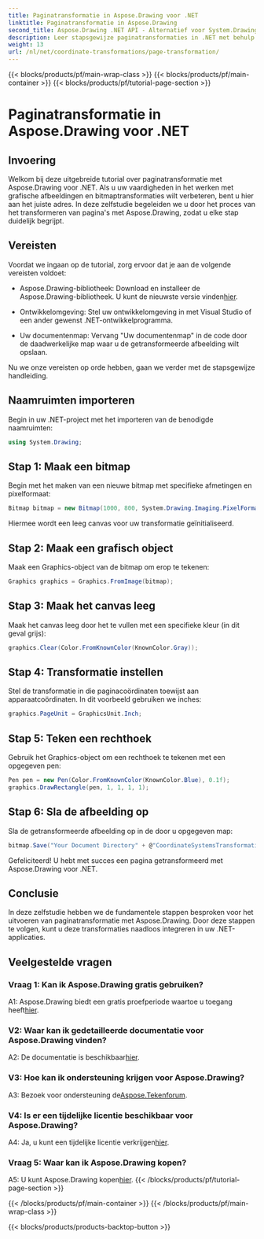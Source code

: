 ```yaml
---
title: Paginatransformatie in Aspose.Drawing voor .NET
linktitle: Paginatransformatie in Aspose.Drawing
second_title: Aspose.Drawing .NET API - Alternatief voor System.Drawing.Common
description: Leer stapsgewijze paginatransformaties in .NET met behulp van Aspose.Drawing. Verbeter uw grafische vaardigheden met deze uitgebreide tutorial.
weight: 13
url: /nl/net/coordinate-transformations/page-transformation/
---
```


{{< blocks/products/pf/main-wrap-class >}}
{{< blocks/products/pf/main-container >}}
{{< blocks/products/pf/tutorial-page-section >}}

# Paginatransformatie in Aspose.Drawing voor .NET

## Invoering

Welkom bij deze uitgebreide tutorial over paginatransformatie met Aspose.Drawing voor .NET. Als u uw vaardigheden in het werken met grafische afbeeldingen en bitmaptransformaties wilt verbeteren, bent u hier aan het juiste adres. In deze zelfstudie begeleiden we u door het proces van het transformeren van pagina's met Aspose.Drawing, zodat u elke stap duidelijk begrijpt.

## Vereisten

Voordat we ingaan op de tutorial, zorg ervoor dat je aan de volgende vereisten voldoet:

-  Aspose.Drawing-bibliotheek: Download en installeer de Aspose.Drawing-bibliotheek. U kunt de nieuwste versie vinden[hier](https://releases.aspose.com/drawing/net/).

- Ontwikkelomgeving: Stel uw ontwikkelomgeving in met Visual Studio of een ander gewenst .NET-ontwikkelprogramma.

- Uw documentenmap: Vervang "Uw documentenmap" in de code door de daadwerkelijke map waar u de getransformeerde afbeelding wilt opslaan.

Nu we onze vereisten op orde hebben, gaan we verder met de stapsgewijze handleiding.

## Naamruimten importeren

Begin in uw .NET-project met het importeren van de benodigde naamruimten:

```csharp
using System.Drawing;
```

## Stap 1: Maak een bitmap

Begin met het maken van een nieuwe bitmap met specifieke afmetingen en pixelformaat:

```csharp
Bitmap bitmap = new Bitmap(1000, 800, System.Drawing.Imaging.PixelFormat.Format32bppPArgb);
```

Hiermee wordt een leeg canvas voor uw transformatie geïnitialiseerd.

## Stap 2: Maak een grafisch object

Maak een Graphics-object van de bitmap om erop te tekenen:

```csharp
Graphics graphics = Graphics.FromImage(bitmap);
```

## Stap 3: Maak het canvas leeg

Maak het canvas leeg door het te vullen met een specifieke kleur (in dit geval grijs):

```csharp
graphics.Clear(Color.FromKnownColor(KnownColor.Gray));
```

## Stap 4: Transformatie instellen

Stel de transformatie in die paginacoördinaten toewijst aan apparaatcoördinaten. In dit voorbeeld gebruiken we inches:

```csharp
graphics.PageUnit = GraphicsUnit.Inch;
```

## Stap 5: Teken een rechthoek

Gebruik het Graphics-object om een rechthoek te tekenen met een opgegeven pen:

```csharp
Pen pen = new Pen(Color.FromKnownColor(KnownColor.Blue), 0.1f);
graphics.DrawRectangle(pen, 1, 1, 1, 1);
```

## Stap 6: Sla de afbeelding op

Sla de getransformeerde afbeelding op in de door u opgegeven map:

```csharp
bitmap.Save("Your Document Directory" + @"CoordinateSystemsTransformations\PageTransformation_out.png");
```

Gefeliciteerd! U hebt met succes een pagina getransformeerd met Aspose.Drawing voor .NET.

## Conclusie

In deze zelfstudie hebben we de fundamentele stappen besproken voor het uitvoeren van paginatransformatie met Aspose.Drawing. Door deze stappen te volgen, kunt u deze transformaties naadloos integreren in uw .NET-applicaties.

## Veelgestelde vragen

### Vraag 1: Kan ik Aspose.Drawing gratis gebruiken?

 A1: Aspose.Drawing biedt een gratis proefperiode waartoe u toegang heeft[hier](https://releases.aspose.com/).

### V2: Waar kan ik gedetailleerde documentatie voor Aspose.Drawing vinden?

 A2: De documentatie is beschikbaar[hier](https://reference.aspose.com/drawing/net/).

### V3: Hoe kan ik ondersteuning krijgen voor Aspose.Drawing?

 A3: Bezoek voor ondersteuning de[Aspose.Tekenforum](https://forum.aspose.com/c/diagram/17).

### V4: Is er een tijdelijke licentie beschikbaar voor Aspose.Drawing?

 A4: Ja, u kunt een tijdelijke licentie verkrijgen[hier](https://purchase.aspose.com/temporary-license/).

### Vraag 5: Waar kan ik Aspose.Drawing kopen?

 A5: U kunt Aspose.Drawing kopen[hier](https://purchase.aspose.com/buy).
{{< /blocks/products/pf/tutorial-page-section >}}

{{< /blocks/products/pf/main-container >}}
{{< /blocks/products/pf/main-wrap-class >}}

{{< blocks/products/products-backtop-button >}}
